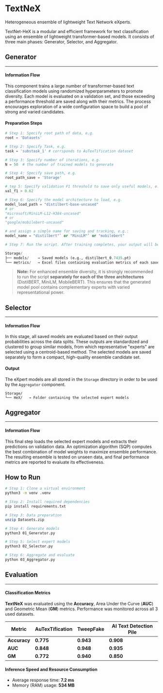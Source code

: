 # TextNeX

Heterogeneous ensemble of lightweight Text Network eXperts.

TextNet-HeX is a modular and efficient framework for text classification using an ensemble of lightweight transformer-based models. It consists of three main phases: Generator, Selector, and Aggregator.

## Generator
---

#### Information Flow

This component trains a large number of transformer-based text classification models using randomized hyperparameters to promote diversity. Each model is evaluated on a validation set, and those exceeding a performance threshold are saved along with their metrics. The process encourages exploration of a wide configuration space to build a pool of strong and varied candidates.

#### Preparation Steps

```python
# Step 1: Specify root path of data, e.g.  
root = 'Datasets'

# Step 2: Specify Task, e.g.  
task = 'substask_1' # corrsponds to AuTexTification dataset

# Step 3: Specify number of iterations, e.g.  
N = 50  # the number of trained models to generate

# Step 4: Specify save path, e.g.  
root_path_save = 'Storage'

# tep 5: Specify validation F1 threshold to save only useful models, e.g.  
val_f1 > 0.62

# Step 6: Specify the model architecture to load, e.g.  
model_load_path = "distilbert-base-uncased"
# or  
"microsoft/MiniLM-L12-H384-uncased"  
# or  
"google/mobilebert-uncased"  

# and assign a simple name for saving and tracking, e.g.:  
model_name = "distilbert"` or "MiniLM"` or "mobilebert"

# Step 7: Run the script. After training completes, your output will be:

Storage/  
├── models/    → Saved models (e.g., distilbert_0.7435.pt)  
└── metrics/   → Excel files containing evaluation metrics of each saved model
```


>  **Note:** For enhanced ensemble diversity, it is strongly recommended to run the script **separately for each of the three architectures** (DistilBERT, MiniLM, MobileBERT). This ensures that the generated model pool contains complementary experts with varied representational power.


## Selector
---

#### Information Flow

In this stage, all saved models are evaluated based on their output probabilities across the data splits. These outputs are standardized and clustered to group similar models, from which representative "experts" are selected using a centroid-based method. The selected models are saved separately to form a compact, high-quality ensemble candidate set.

#### Output

The eXpert models are all stored in the `Storage` directory in order to be used by the `Aggregator` component.

```
Storage/  
└── HeX/   → Folder containing the selected expert models
```

## Aggregator
---
#### Information Flow
This final step loads the selected expert models and extracts their predictions on validation data. An optimization algorithm (SQP) computes the best combination of model weights to maximize ensemble performance. The resulting ensemble is tested on unseen data, and final performance metrics are reported to evaluate its effectiveness.


## How to Run

```bash
# Step 1: Clone a virtual environment
python3 -m venv .venv

# Step 2: Install required dependencies
pip install requirements.txt

# Step 3: Data preparation
unzip Datasets.zip

# Step 4: Generate models
python3 01_Generator.py

# Step 5: Select expert models
python3 02_Selector.py

# Step 6: Aggregate and evaluate
python 03_Aggregator.py
```

## Evaluation
---

#### Classification Metrics

**TextNeX** was evaluated using the **Accuracy**, Area Under the Curve (**AUC**) and Geometric Mean (**GM**) metrics. Performance was monitored across all 3 used datasets.

| Metric     | AuTexTification | TweepFake | AI Text Detection Pile |
|------------|------------------|-----------|--------------------------|
| **Accuracy**   | **0.775**        | **0.943** | **0.908**               |
| **AUC**        | **0.848**        | **0.948**    | **0.935**               |
| **GM**         | **0.772**        | **0.940** | **0.850**               |

#### Inference Speed and Resource Consumption

- Average response time: **7.2 ms**
- Memory (RAM) usage: **534 MB**